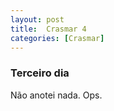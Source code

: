 ```yaml
---
layout: post
title:  Crasmar 4
categories: [Crasmar]
---
```


### Terceiro dia

Não anotei nada. Ops.